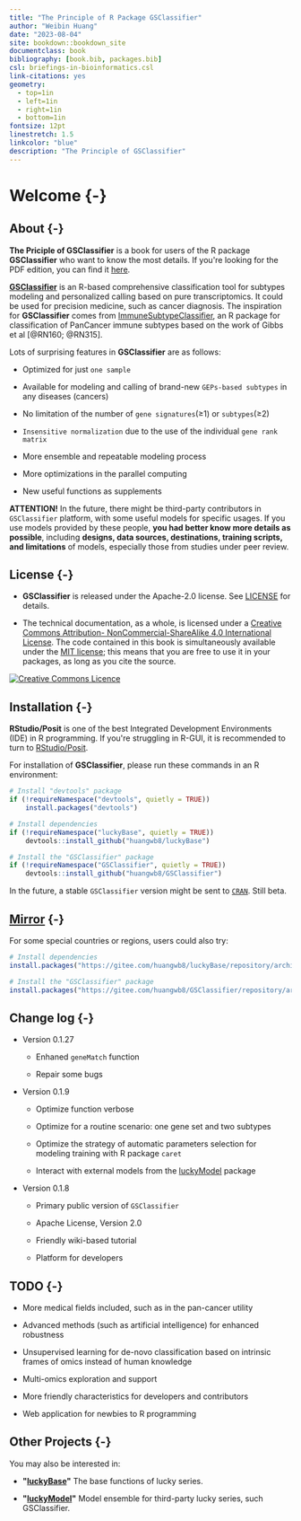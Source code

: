 ```yaml
--- 
title: "The Principle of R Package GSClassifier"
author: "Weibin Huang"
date: "2023-08-04"
site: bookdown::bookdown_site
documentclass: book
bibliography: [book.bib, packages.bib]
csl: briefings-in-bioinformatics.csl
link-citations: yes
geometry:
  - top=1in
  - left=1in
  - right=1in
  - bottom=1in
fontsize: 12pt
linestretch: 1.5
linkcolor: "blue"
description: "The Principle of GSClassifier"
---
```


# Welcome {-}

<!--

[GSClassifier](https://github.com/huangwb8/GSClassifier) is an R package for modeling and identification of Gene Expression Profiles (GEPs) subtypes. The detail of **GSClassifier** package usage had been demonstrated in [Github WiKi](https://github.com/huangwb8/GSClassifier/wiki). Here, we propose to introduce the principle of GSClassifier, including flowchart, **top scoring pairs (TSP)** algorithm, and batch effect control. 

emoji: https://github.com/rstudio/blogdown/issues/171

-->


## About {-}

**The Priciple of GSClassifier** is a book for users of the R package **GSClassifier** who want to know the most details. If you're looking for the PDF edition, you can find it  [here](https://github.com/huangwb8/GSClassifier.principle/blob/master/docs/GSClassifier.principle.pdf).

[**GSClassifier**](https://github.com/huangwb8/GSClassifier) is an R-based comprehensive classification tool for subtypes modeling and personalized calling based on pure transcriptomics. It could be used for precision medicine, such as cancer diagnosis. The inspiration for **GSClassifier** comes from [ImmuneSubtypeClassifier](https://github.com/CRI-iAtlas/ImmuneSubtypeClassifier), an R package for classification of PanCancer immune subtypes based on the work of Gibbs et al [@RN160; @RN315].

Lots of surprising features in **GSClassifier** are as follows: 

+ Optimized for just `one sample`

+ Available for modeling and calling of brand-new `GEPs-based subtypes` in any diseases (cancers)

+ No limitation of the number of `gene signatures`(≥1) or `subtypes`(≥2)

+ `Insensitive normalization` due to the use of  the individual `gene rank matrix`

+ More ensemble and repeatable modeling process

+ More optimizations in the parallel computing

+ New useful functions as supplements

**ATTENTION!** In the future, there might be third-party contributors in `GSClassifier` platform, with some useful models for specific usages. If you use models provided by these people, **you had better know more details as possible**, including **designs, data sources, destinations, training scripts, and limitations** of models, especially those from studies under peer review.

## License {-}

+ **GSClassifier** is released under the Apache-2.0 license. See [LICENSE](https://github.com/huangwb8/GSClassifier/blob/master/license.txt) for details.

+ The technical documentation, as a whole, is licensed under a [Creative Commons Attribution-
NonCommercial-ShareAlike 4.0 International License](http://creativecommons.org/licenses/by-nc-sa/4.0/). The code contained in this book is simultaneously available under the [MIT license](https://opensource.org/licenses/MIT); this means that you are free to use it in your packages, as long as you cite the source.

<a rel="license" href="http://creativecommons.org/licenses/by-nc-sa/4.0/"><img alt="Creative Commons Licence" style="border-width:0" src="https://i.creativecommons.org/l/by-nc-sa/4.0/88x31.png" /></a>

## Installation {-}

**RStudio/Posit** is one of the best Integrated Development Environments (IDE) in R programming. If you're struggling in R-GUI, it is recommended to turn to [RStudio/Posit](https://www.rstudio.com/).

For installation of **GSClassifier**, please run these commands in an R environment: 

```R
# Install "devtools" package
if (!requireNamespace("devtools", quietly = TRUE))
    install.packages("devtools")

# Install dependencies
if (!requireNamespace("luckyBase", quietly = TRUE))
    devtools::install_github("huangwb8/luckyBase")

# Install the "GSClassifier" package
if (!requireNamespace("GSClassifier", quietly = TRUE))
    devtools::install_github("huangwb8/GSClassifier")
```

In the future, a stable `GSClassifier` version might be sent to [`CRAN`](https://cran.r-project.org/). Still beta.


## [Mirror](https://gitee.com/huangwb8/GSClassifier) {-}

For some special countries or regions, users could also try:

```R
# Install dependencies
install.packages("https://gitee.com/huangwb8/luckyBase/repository/archive/Primary?format=tar.gz", repos=NULL, method="libcurl")

# Install the "GSClassifier" package
install.packages("https://gitee.com/huangwb8/GSClassifier/repository/archive/Primary?format=tar.gz", repos=NULL, method="libcurl")
```

## Change log {-}

+ Version 0.1.27

  + Enhaned `geneMatch` function
  
  + Repair some bugs

+ Version 0.1.9

  + Optimize function verbose
  
  + Optimize for a routine scenario: one gene set and two subtypes
  
  + Optimize the strategy of automatic parameters selection for modeling training with R package `caret`
  
  + Interact with external models from the [luckyModel](https://github.com/huangwb8/luckyModel) package

+ Version 0.1.8

  + Primary public version of `GSClassifier`
  
  + Apache License, Version 2.0
  
  + Friendly wiki-based tutorial
  
  + Platform for developers

## TODO {-}

+ More medical fields included, such as in the pan-cancer utility

+ Advanced methods (such as artificial intelligence) for enhanced robustness

+ Unsupervised learning for de-novo classification based on intrinsic frames of omics instead of human knowledge

+ Multi-omics exploration and support

+ More friendly characteristics for developers and contributors

+ Web application for newbies to R programming

## Other Projects {-}

You may also be interested in:

* __"[luckyBase](https://github.com/huangwb8/luckyBase)"__ The base functions of lucky series.

* __"[luckyModel](https://github.com/huangwb8/luckyModel)"__ Model ensemble for third-party lucky series, such GSClassifier.
